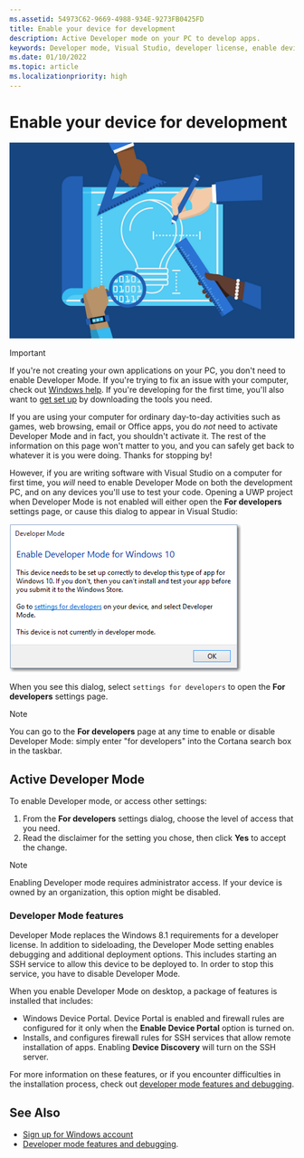 ```yaml
---
ms.assetid: 54973C62-9669-4988-934E-9273FB0425FD
title: Enable your device for development
description: Active Developer mode on your PC to develop apps.
keywords: Developer mode, Visual Studio, developer license, enable device
ms.date: 01/10/2022
ms.topic: article
ms.localizationpriority: high
---
```


# Enable your device for development

![Enable your devices for development](images/developer-poster.png)

> [!IMPORTANT]
> If you're not creating your own applications on your PC, you don't need to enable Developer Mode. If you're trying to fix an issue with your computer, check out [Windows help](https://support.microsoft.com/hub/4338813/windows-help?os=windows-10). If you're developing for the first time, you'll also want to [get set up](../windows-app-sdk/set-up-your-development-environment.md) by downloading the tools you need.

If you are using your computer for ordinary day-to-day activities such as games, web browsing, email or Office apps, you do *not* need to activate Developer Mode and in fact, you shouldn't activate it. The rest of the information on this page won't matter to you, and you can safely get back to whatever it is you were doing. Thanks for stopping by!

However, if you are writing software with Visual Studio on a computer for first time, you *will* need to enable Developer Mode on both the development PC, and on any devices you'll use to test your code. Opening a UWP project when Developer Mode is not enabled will either open the **For developers** settings page, or cause this dialog to appear in Visual Studio:

![Enable developer mode dialog that is displayed in Visual Studio](images/latestenabledialog.png)

When you see this dialog, select `settings for developers` to open the **For developers** settings page.

> [!NOTE]
> You can go to the **For developers** page at any time to enable or disable Developer Mode: simply enter "for developers" into the Cortana search box in the taskbar.

## Active Developer Mode

To enable Developer mode, or access other settings:

1.  From the **For developers** settings dialog, choose the level of access that you need.
2.  Read the disclaimer for the setting you chose, then click **Yes** to accept the change.

> [!NOTE]
> Enabling Developer mode requires administrator access. If your device is owned by an organization, this option might be disabled.

### Developer Mode features

Developer Mode replaces the Windows 8.1 requirements for a developer license.  In addition to sideloading, the Developer Mode setting enables debugging and additional deployment options. This includes starting an SSH service to allow this device to be deployed to. In order to stop this service, you have to disable Developer Mode.

When you enable Developer Mode on desktop, a package of features is installed that includes:
- Windows Device Portal. Device Portal is enabled and firewall rules are configured for it only when the **Enable Device Portal** option is turned on.
- Installs, and configures firewall rules for SSH services that allow remote installation of apps. Enabling **Device Discovery** will turn on the SSH server.

For more information on these features, or if you encounter difficulties in the installation process, check out [developer mode features and debugging](developer-mode-features-and-debugging.md).

## See Also

* [Sign up for Windows account](sign-up.md)
* [Developer mode features and debugging](developer-mode-features-and-debugging.md).